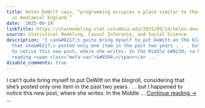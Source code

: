 ```yaml
---
title: Helen DeWitt says, “programming occupies a place similar to that of literacy
  in mediaeval England.”
date: '2025-09-14'
linkTitle: https://statmodeling.stat.columbia.edu/2025/09/14/helen-dewitt-says-programming-occupies-a-place-similar-to-that-of-literacy-in-mediaeval-england/
source: Statistical Modeling, Causal Inference, and Social Science
description: 'I can&#8217;t quite bring myself to put DeWitt on the blogroll, considering
  that she&#8217;s posted only one item in the past two years . . . but I happened
  to notice this new post, where she writes: In the Middle &#8230; <a href="https://statmodeling.stat.columbia.edu/2025/09/14/helen-dewitt-says-programming-occupies-a-place-similar-to-that-of-literacy-in-mediaeval-england/">Continue
  reading <span class="meta-nav">&#8594;</span></a> ...'
disable_comments: true
---
```

I can&#8217;t quite bring myself to put DeWitt on the blogroll, considering that she&#8217;s posted only one item in the past two years . . . but I happened to notice this new post, where she writes: In the Middle &#8230; <a href="https://statmodeling.stat.columbia.edu/2025/09/14/helen-dewitt-says-programming-occupies-a-place-similar-to-that-of-literacy-in-mediaeval-england/">Continue reading <span class="meta-nav">&#8594;</span></a> ...